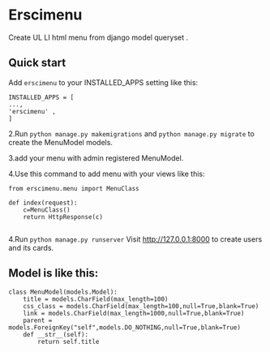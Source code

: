 
Erscimenu
=========
Create UL LI html menu from django model queryset .

Quick start
-----------

 Add ``erscimenu`` to your INSTALLED_APPS setting like this:
```
INSTALLED_APPS = [
...,
'erscimenu' ,
]
```

2.Run ``python manage.py makemigrations`` and ``python manage.py migrate``  to create the MenuModel models.

3.add your menu with admin registered MenuModel.

4.Use this command to add menu with your views like this:

```
from erscimenu.menu import MenuClass

def index(request):
	c=MenuClass()
	return HttpResponse(c)
	
```

4.Run  ``python manage.py runserver`` Visit http://127.0.0.1:8000 to create users and its cards.


Model is like this:
------------------
```
class MenuModel(models.Model):
	title = models.CharField(max_length=100)
	css_class = models.CharField(max_length=100,null=True,blank=True)
	link = models.CharField(max_length=1000,null=True,blank=True)
	parent = models.ForeignKey("self",models.DO_NOTHING,null=True,blank=True) 
	def __str__(self):
		return self.title
```

